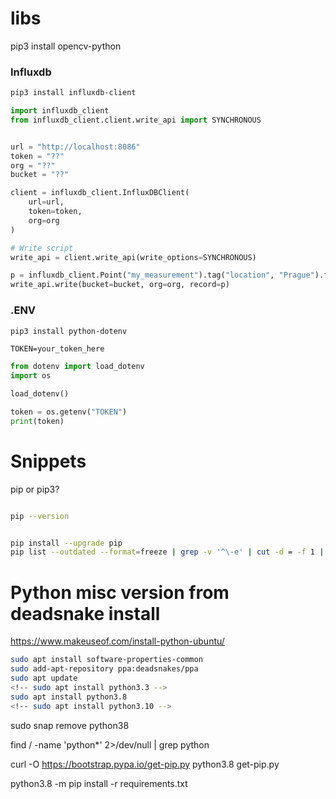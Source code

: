 # libs

pip3 install opencv-python

### Influxdb
```bash
pip3 install influxdb-client
```

``` python
import influxdb_client
from influxdb_client.client.write_api import SYNCHRONOUS


url = "http://localhost:8086"
token = "??"
org = "??"
bucket = "??"

client = influxdb_client.InfluxDBClient(
    url=url,
    token=token,
    org=org
)

# Write script
write_api = client.write_api(write_options=SYNCHRONOUS)

p = influxdb_client.Point("my_measurement").tag("location", "Prague").field("temperature", 25.3)
write_api.write(bucket=bucket, org=org, record=p)
```

### .ENV
``` bash
pip3 install python-dotenv
```

``` text
TOKEN=your_token_here
```


``` python
from dotenv import load_dotenv
import os

load_dotenv()

token = os.getenv("TOKEN")
print(token)
```



# Snippets
pip or pip3?
```bash

pip --version


pip install --upgrade pip
pip list --outdated --format=freeze | grep -v '^\-e' | cut -d = -f 1 | xargs -n1 pip install -U

```
# Python misc version from deadsnake install
https://www.makeuseof.com/install-python-ubuntu/
```bash
sudo apt install software-properties-common
sudo add-apt-repository ppa:deadsnakes/ppa
sudo apt update
<!-- sudo apt install python3.3 -->
sudo apt install python3.8
<!-- sudo apt install python3.10 -->
```

sudo snap remove python38


find / -name 'python*' 2>/dev/null | grep python

curl -O https://bootstrap.pypa.io/get-pip.py
python3.8 get-pip.py

python3.8 -m pip install -r requirements.txt